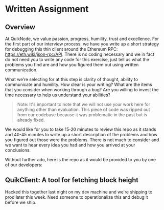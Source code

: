 # Written Assignment

## Overview
At QuikNode, we value passion, progress, humility, trust and excellence. For the first part of our interview process, we have you write up a short strategy for debugging this thin client around the Ethereum RPC: https://eth.wiki/json-rpc/API. There is no coding necessary and we in fact do not need you to write any code for this exercise, just tell us what the problems you find are and how you figured them out using written communication.

What we're selecting for at this step is clarity of thought, ability to communicate and humility. How clear is your writing? What are the items that you consider when working through a bug? Are you willing to invest the time necessary to help us understand your abilities?

> Note: It's important to note that we will not use your work here for anything other than evaluation. This piece of code was ripped out from our codebase because it was problematic in the past but is already fixed.

We would like for you to take 15-20 minutes to review this repo as it stands and 40-45 minutes to write up a short description of the problems and how you figured out those were the problems. There is not much to consider and we want to hear every idea you had and how you arrived at your conclusions.

Without further ado, here is the repo as it would be provided to you by one of our developers:

## QuikClient: A tool for fetching block height

Hacked this together last night on my dev machine and we're shipping to prod later this week. Need someone to operationalize this and debug it before we ship.

